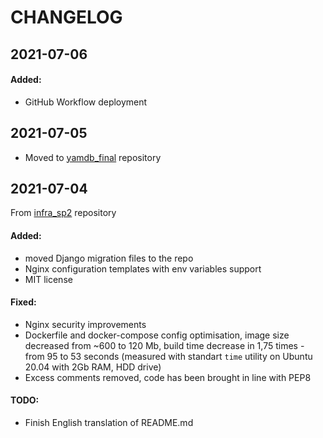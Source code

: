 # CHANGELOG

## 2021-07-06
#### Added:
 - GitHub Workflow deployment

## 2021-07-05
 - Moved to [yamdb_final](https://github.com/andyi95/yamdb_final) repository

## 2021-07-04
From [infra_sp2](https://github.com/andyi95/infra_sp2) repository
#### Added:

 - moved Django migration files to the repo
 - Nginx configuration templates with env variables support
 - MIT license


#### Fixed:

 - Nginx security improvements
 - Dockerfile and docker-compose config optimisation, image size decreased from ~600 to 120 Mb, build time decrease in 1,75 times - from 95 to 53 seconds (measured with standart `time` utility  on Ubuntu 20.04 with 2Gb RAM, HDD drive)
 - Excess comments removed, code has been brought in line with PEP8

 
#### TODO:

 - Finish English translation of README.md

